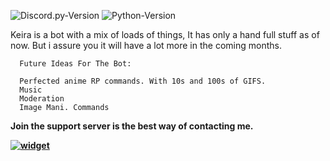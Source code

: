 ![Discord.py-Version](https://img.shields.io/badge/discord.py-1.5.1-blue?style=flat-square)
![Python-Version](https://img.shields.io/badge/python-3.8.9-green?style=flat-square)


Keira is a bot with a mix of loads of things, It has only a hand full stuff as of now. But i assure you it will have a lot more in the coming months.






```
  Future Ideas For The Bot:
  
  Perfected anime RP commands. With 10s and 100s of GIFS.
  Music
  Moderation
  Image Mani. Commands
```  
  
  **Join the support server is the best way of contacting me.**
  
  **[![widget](https://cdn.discordapp.com/attachments/810182666904404058/815433494598778880/unknown.png)](https://discord.gg/35WJQzBbW9)**
 
